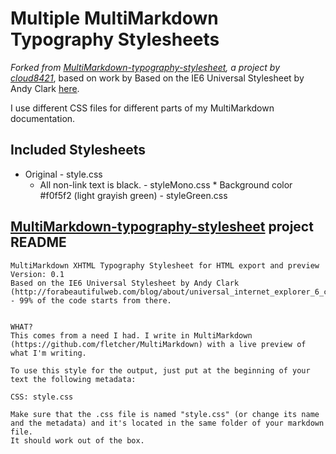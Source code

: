 # Multiple MultiMarkdown Typography Stylesheets
*Forked from [MultiMarkdown-typography-stylesheet](https://github.com/cloud8421/MultiMarkdown-typography-stylesheet), a project by [cloud8421](https://github.com/cloud8421)*, based on work by Based on the IE6 Universal Stylesheet by Andy Clark [here](http://forabeautifulweb.com/blog/about/universal_internet_explorer_6_css/).

I use different CSS files for different parts of my MultiMarkdown documentation.

## Included Stylesheets

* Original - style.css
  * All non-link text is black. - styleMono.css
		* Background color #f0f5f2 (light grayish green) - styleGreen.css


## [MultiMarkdown-typography-stylesheet](https://github.com/cloud8421/MultiMarkdown-typography-stylesheet) project README 

	MultiMarkdown XHTML Typography Stylesheet for HTML export and preview  
	Version: 0.1  
	Based on the IE6 Universal Stylesheet by Andy Clark (http://forabeautifulweb.com/blog/about/universal_internet_explorer_6_css/) - 99% of the code starts from there.  


	WHAT?  
	This comes from a need I had. I write in MultiMarkdown (https://github.com/fletcher/MultiMarkdown) with a live preview of what I'm writing.

	To use this style for the output, just put at the beginning of your text the following metadata:

	CSS: style.css

	Make sure that the .css file is named "style.css" (or change its name and the metadata) and it's located in the same folder of your markdown file.  
	It should work out of the box.